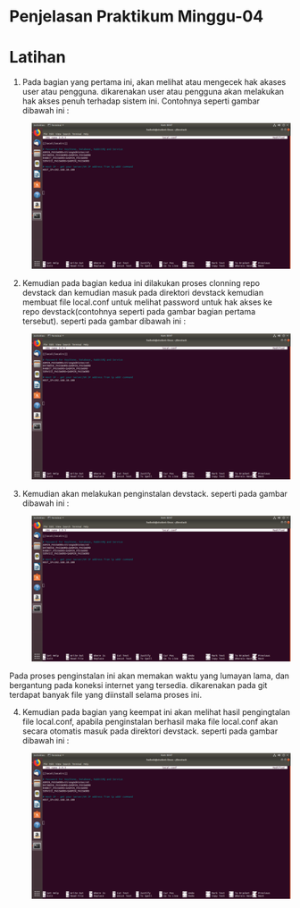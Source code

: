 # Penjelasan Praktikum Minggu-04

# Latihan

1. Pada bagian yang pertama ini, akan melihat atau mengecek hak akases user atau pengguna. dikarenakan user atau pengguna akan melakukan hak akses penuh terhadap sistem ini. Contohnya seperti gambar dibawah ini :<br/>
<dd>

![](image/latihan/1.png)</dd>

2. Kemudian pada bagian kedua ini dilakukan proses clonning repo devstack dan kemudian masuk pada direktori devstack kemudian membuat file local.conf untuk melihat password untuk hak akses ke repo devstack(contohnya seperti pada gambar bagian pertama tersebut). seperti pada gambar dibawah ini :
<dd>

![](image/latihan/1.png)</dd>

3. Kemudian akan melakukan penginstalan devstack. seperti pada gambar dibawah ini :
<dd>

![](image/latihan/1.png)</dd>

Pada proses penginstalan ini akan memakan waktu yang lumayan lama, dan bergantung pada koneksi internet yang tersedia. dikarenakan pada git terdapat banyak file yang diinstall selama proses ini.</dd>

4. Kemudian pada bagian yang keempat ini akan melihat hasil pengingtalan file local.conf, apabila penginstalan berhasil maka file local.conf akan secara otomatis masuk pada direktori devstack. seperti pada gambar dibawah ini :
<dd>

![](image/latihan/1.png)</dd>

